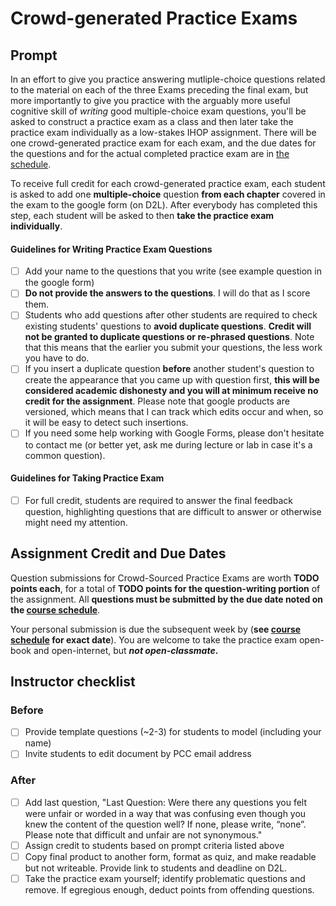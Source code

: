 # Crowd-generated Practice Exams

## Prompt

In an effort to give you practice answering mutliple-choice questions related to the material on each of the three Exams preceding the final exam, but more importantly to give you practice with the arguably more useful cognitive skill of _writing_ good multiple-choice exam questions, you'll be asked to construct a practice exam as a class and then later take the practice exam individually as a low-stakes IHOP assignment. There will be one crowd-generated practice exam for each exam, and the due dates for the questions and for the actual completed practice exam are in [the schedule](https://github.com/Atticus29/pcc_biology_211/blob/master/README.md).

To receive full credit for each crowd-generated practice exam, each student is asked to add one **multiple-choice** question **from each chapter** covered in the exam to the google form (on D2L). After everybody has completed this step, each student will be asked to then **take the practice exam individually**.

#### Guidelines for Writing Practice Exam Questions

- [ ] Add your name to the questions that you write (see example question in the google form)
- [ ] **Do not provide the answers to the questions**. I will do that as I score them.
- [ ] Students who add questions after other students are required to check existing students' questions to **avoid duplicate questions**. **Credit will not be granted to duplicate questions or re-phrased questions**. Note that this means that the earlier you submit your questions, the less work you have to do.
- [ ] If you insert a duplicate question **before** another student's question to create the appearance that you came up with question first, **this will be considered academic dishonesty and you will at minimum receive no credit for the assignment**. Please note that google products are versioned, which means that I can track which edits occur and when, so it will be easy to detect such insertions.
- [ ] If you need some help working with Google Forms, please don't hesitate to contact me (or better yet, ask me during lecture or lab in case it's a common question).

#### Guidelines for Taking Practice Exam

- [ ] For full credit, students are required to answer the final feedback question, highlighting questions that are difficult to answer or otherwise might need my attention.


## Assignment Credit and Due Dates

Question submissions for Crowd-Sourced Practice Exams are worth **TODO points each**, for a total of **TODO points for the question-writing portion** of the assignment. All **questions must be submitted by the due date noted on the [course schedule](TODO)**.

Your personal submission is due the subsequent week by (**see [course schedule](TODO) for exact date**). You are welcome to take the practice exam open-book and open-internet, but **_not open-classmate_.**


## Instructor checklist

### Before

- [ ] Provide template questions (~2-3) for students to model (including your name)
- [ ] Invite students to edit document by PCC email address

### After

- [ ] Add last question, "Last Question: Were there any questions you felt were unfair or worded in a way that was confusing even though you knew the content of the question well? If none, please write, “none”. Please note that difficult and unfair are not synonymous."
- [ ] Assign credit to students based on prompt criteria listed above
- [ ] Copy final product to another form, format as quiz, and make readable but not writeable. Provide link to students and deadline on D2L.
- [ ] Take the practice exam yourself; identify problematic questions and remove. If egregious enough, deduct points from offending questions.
